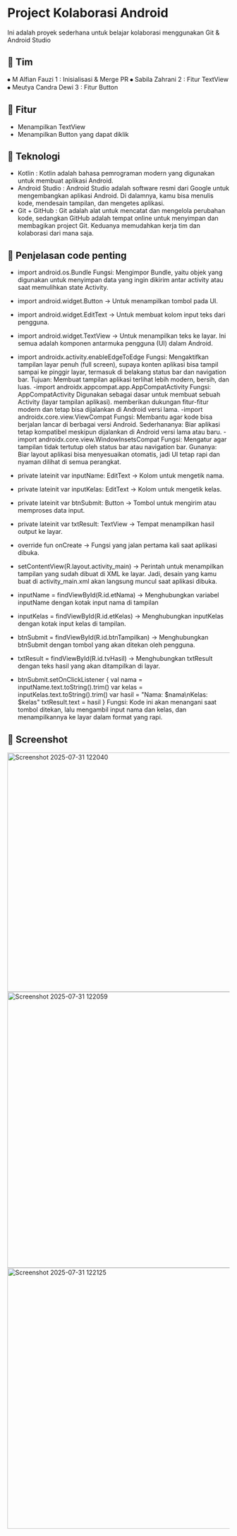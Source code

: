 # Project Kolaborasi Android

Ini adalah proyek sederhana untuk belajar kolaborasi menggunakan Git & Android Studio

## 👥 Tim
⦁	M Alfian Fauzi 1 : Inisialisasi & Merge PR
⦁	Sabila Zahrani 2 : Fitur TextView
⦁	Meutya Candra Dewi 3 : Fitur Button
  
## 📱 Fitur
- Menampilkan TextView
- Menampilkan Button yang dapat diklik

## 🔧 Teknologi
- Kotlin : Kotlin adalah bahasa pemrograman modern yang digunakan untuk membuat aplikasi Android. 
- Android Studio : Android Studio adalah software resmi dari Google untuk mengembangkan aplikasi Android. Di dalamnya, kamu bisa menulis kode, mendesain tampilan, dan mengetes aplikasi.
- Git + GitHub : Git adalah alat untuk mencatat dan mengelola perubahan kode, sedangkan GitHub adalah tempat online untuk menyimpan dan membagikan project Git. Keduanya memudahkan kerja tim dan kolaborasi dari mana saja.

## 📸 Penjelasan code penting
- import android.os.Bundle
  Fungsi: Mengimpor Bundle, yaitu objek yang digunakan untuk menyimpan data yang ingin dikirim antar activity atau saat memulihkan state Activity.

- import android.widget.Button → Untuk menampilkan tombol pada UI.
- import android.widget.EditText → Untuk membuat kolom input teks dari pengguna.
- import android.widget.TextView → Untuk menampilkan teks ke layar.
  Ini semua adalah komponen antarmuka pengguna (UI) dalam Android.

- import androidx.activity.enableEdgeToEdge
Fungsi: Mengaktifkan tampilan layar penuh (full screen), supaya konten aplikasi bisa tampil sampai ke pinggir layar, termasuk di belakang status bar dan navigation bar.
Tujuan: Membuat tampilan aplikasi terlihat lebih modern, bersih, dan luas.
-import androidx.appcompat.app.AppCompatActivity
Fungsi: AppCompatActivity Digunakan sebagai dasar untuk membuat sebuah Activity (layar tampilan aplikasi).
 memberikan dukungan fitur-fitur modern dan tetap bisa dijalankan di Android versi lama.
-import androidx.core.view.ViewCompat
Fungsi: Membantu agar kode bisa berjalan lancar di berbagai versi Android.
Sederhananya: Biar aplikasi tetap kompatibel meskipun dijalankan di Android versi lama atau baru.
-import androidx.core.view.WindowInsetsCompat
Fungsi: Mengatur agar tampilan tidak tertutup oleh status bar atau navigation bar.
Gunanya: Biar layout aplikasi bisa menyesuaikan otomatis, jadi UI tetap rapi dan nyaman dilihat di semua perangkat.

- private lateinit var inputName: EditText → Kolom untuk mengetik nama.
- private lateinit var inputKelas: EditText → Kolom untuk mengetik kelas.
- private lateinit var btnSubmit: Button → Tombol untuk mengirim atau memproses data input.
- private lateinit var txtResult: TextView → Tempat menampilkan hasil output ke layar.

- override fun onCreate → Fungsi yang jalan pertama kali saat aplikasi dibuka.
- setContentView(R.layout.activity_main) → Perintah untuk menampilkan tampilan yang sudah dibuat di XML ke layar. Jadi, desain yang kamu buat di activity_main.xml akan langsung muncul saat aplikasi dibuka.
  
- inputName = findViewById(R.id.etNama) → Menghubungkan variabel inputName dengan kotak input nama di tampilan
- inputKelas = findViewById(R.id.etKelas) → Menghubungkan inputKelas dengan kotak input kelas di tampilan.
- btnSubmit = findViewById(R.id.btnTampilkan) → Menghubungkan btnSubmit dengan tombol yang akan ditekan oleh pengguna.
- txtResult = findViewById(R.id.tvHasil) → Menghubungkan txtResult dengan teks hasil yang akan ditampilkan di layar.
 
- btnSubmit.setOnClickListener {
    val nama = inputName.text.toString().trim()
    var kelas = inputKelas.text.toString().trim()
    var hasil = "Nama: $nama\nKelas: $kelas"
    txtResult.text = hasil
  }
  Fungsi: Kode ini akan menangani saat tombol ditekan, lalu mengambil input nama dan kelas, dan menampilkannya ke layar dalam format yang rapi.

## 📸 Screenshot

<img width="1255" height="543" alt="Screenshot 2025-07-31 122040" src="https://github.com/user-attachments/assets/65565586-58ba-4315-815f-156c0d5ba938" />
<img width="1215" height="626" alt="Screenshot 2025-07-31 122059" src="https://github.com/user-attachments/assets/4ac33458-1132-41e0-b626-96193e59d22c" />
<img width="945" height="592" alt="Screenshot 2025-07-31 122125" src="https://github.com/user-attachments/assets/21fdbcfb-bf9d-440b-a1da-7e6640c341af" />




  
